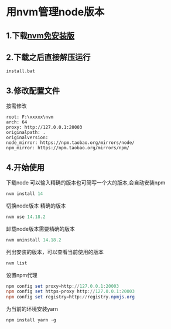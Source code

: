 # 用nvm管理node版本

## 1.下载[nvm免安装版](https://github.com/coreybutler/nvm-windows/releases/download/1.1.8/nvm-noinstall.zip)

## 2.下载之后直接解压运行
`install.bat`

## 3.修改配置文件

按需修改
```text
root: F:\xxxxx\nvm
arch: 64
proxy: http://127.0.0.1:20003
originalpath: .
originalversion: 
node_mirror: https://npm.taobao.org/mirrors/node/
npm_mirror: https://npm.taobao.org/mirrors/npm/

```

## 4.开始使用

下载node
可以输入精确的版本也可简写一个大的版本,会自动安装npm
```powershell
nvm install 14
```
切换node版本
精确的版本
```powershell
nvm use 14.18.2
```
卸载node版本需要精确的版本
```powershell
nvm uninstall 14.18.2
```
列出安装的版本，可以查看当前使用的版本

```powershell
nvm list
```
设置npm代理
```powershell
npm config set proxy=http://127.0.0.1:20003
npm config set https-proxy http://127.0.0.1:20003
npm config set registry=http://registry.npmjs.org
```



为当前的环境安装yarn
```powershell
npm install yarn -g
```
